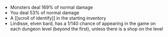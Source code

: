- Monsters deal 169% of normal damage
- You deal 53% of normal damage
- A [[scroll of identify]] in the starting inventory
- Lindisse, elven bard, has a 1/140 chance of appearing in the game on each dungeon level (beyond the first), unless there is a shop on the level